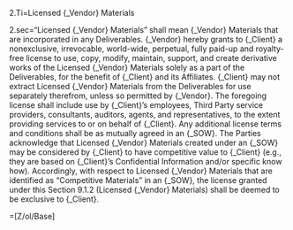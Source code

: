 2.Ti=Licensed {_Vendor} Materials

2.sec=“Licensed {_Vendor} Materials” shall mean {_Vendor} Materials that are incorporated in any Deliverables. {_Vendor} hereby grants to {_Client} a nonexclusive, irrevocable, world-wide, perpetual, fully paid-up and royalty-free license to use, copy, modify, maintain, support, and create derivative works of the Licensed {_Vendor} Materials solely as a part of the Deliverables, for the benefit of {_Client} and its Affiliates. {_Client} may not extract Licensed {_Vendor} Materials from the Deliverables for use separately therefrom, unless so permitted by {_Vendor}. The foregoing license shall include use by {_Client}’s employees, Third Party service providers, consultants, auditors, agents, and representatives, to the extent providing services to or on behalf of {_Client}. Any additional license terms and conditions shall be as mutually agreed in an {_SOW}. The Parties acknowledge that Licensed {_Vendor} Materials created under an {_SOW} may be considered by {_Client} to have competitive value to {_Client} (e.g., they are based on {_Client}’s Confidential Information and/or specific know how). Accordingly, with respect to Licensed {_Vendor} Materials that are identified as “Competitive Materials” in an {_SOW}, the license granted under this Section 9.1.2 (Licensed {_Vendor} Materials) shall be deemed to be exclusive to {_Client}.

=[Z/ol/Base]
